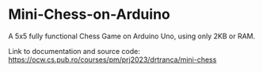 # Mini-Chess-on-Arduino
A 5x5 fully functional Chess Game on Arduino Uno, using only 2KB or RAM.

Link to documentation and source code: https://ocw.cs.pub.ro/courses/pm/prj2023/drtranca/mini-chess
